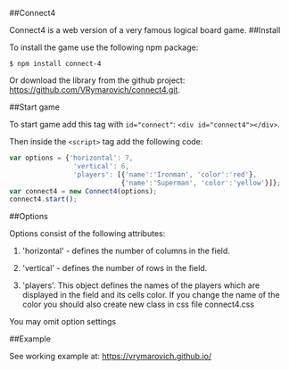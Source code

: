 ##Connect4

Connect4 is a web version of a very famous logical board game.
##Install

To install the game use the following npm package:

`$ npm install connect-4`

Or download the library from the github project: https://github.com/VRymarovich/connect4.git.

##Start game

To start game add this tag with `id="connect"`:
`<div id="connect4"></div>`.


Then inside the `<script>` tag add the following code:

```javascript
var options = {'horizontal': 7,
                'vertical': 6,
                'players': [{'name':'Ironman', 'color':'red'}, 
                            {'name':'Superman', 'color':'yellow'}]};
var connect4 = new Connect4(options);
connect4.start();
```
##Options

Options consist of the following attributes:


1. 'horizontal' - defines the number of columns in the field.


2. 'vertical' - defines the number of rows in the field.


3. 'players'. This object defines the names of the players which are displayed in the field and its cells color. If you change the name of the color you should also create new class in css file connect4.css

You may omit option settings

##Example

See working example at:
https://vrymarovich.github.io/
